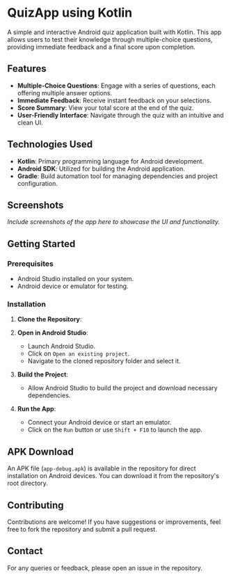 
# QuizApp using Kotlin

A simple and interactive Android quiz application built with Kotlin. This app allows users to test their knowledge through multiple-choice questions, providing immediate feedback and a final score upon completion.

## Features

- **Multiple-Choice Questions**: Engage with a series of questions, each offering multiple answer options.
- **Immediate Feedback**: Receive instant feedback on your selections.
- **Score Summary**: View your total score at the end of the quiz.
- **User-Friendly Interface**: Navigate through the quiz with an intuitive and clean UI.

## Technologies Used

- **Kotlin**: Primary programming language for Android development.
- **Android SDK**: Utilized for building the Android application.
- **Gradle**: Build automation tool for managing dependencies and project configuration.

## Screenshots

*Include screenshots of the app here to showcase the UI and functionality.*

## Getting Started

### Prerequisites

- Android Studio installed on your system.
- Android device or emulator for testing.

### Installation

1. **Clone the Repository**:

 

2. **Open in Android Studio**:

   - Launch Android Studio.
   - Click on `Open an existing project`.
   - Navigate to the cloned repository folder and select it.

3. **Build the Project**:

   - Allow Android Studio to build the project and download necessary dependencies.

4. **Run the App**:

   - Connect your Android device or start an emulator.
   - Click on the `Run` button or use `Shift + F10` to launch the app.

## APK Download

An APK file (`app-debug.apk`) is available in the repository for direct installation on Android devices. You can download it from the repository's root directory.

## Contributing

Contributions are welcome! If you have suggestions or improvements, feel free to fork the repository and submit a pull request.

## Contact

For any queries or feedback, please open an issue in the repository.
